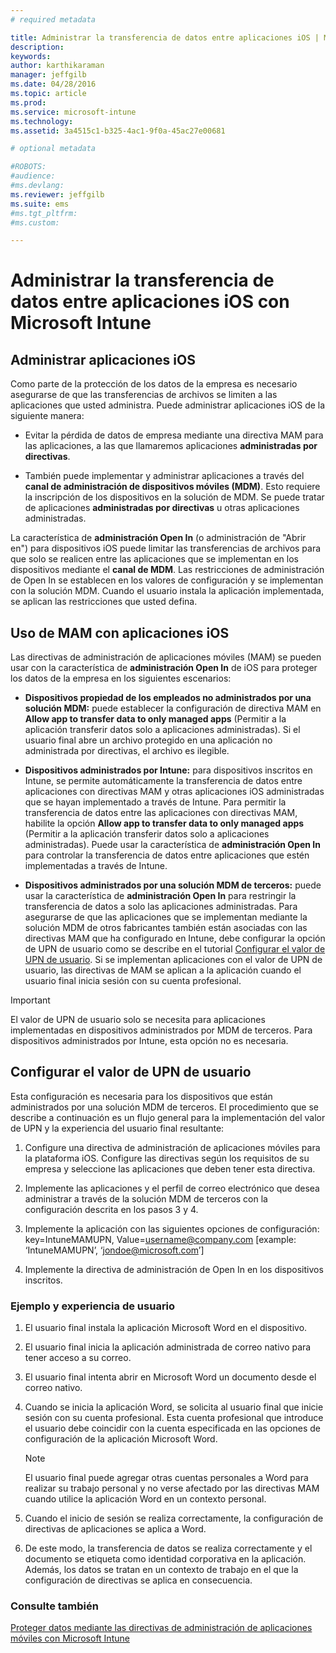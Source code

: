 ```yaml
---
# required metadata

title: Administrar la transferencia de datos entre aplicaciones iOS | Microsoft Intune
description:
keywords:
author: karthikaraman
manager: jeffgilb
ms.date: 04/28/2016
ms.topic: article
ms.prod:
ms.service: microsoft-intune
ms.technology:
ms.assetid: 3a4515c1-b325-4ac1-9f0a-45ac27e00681

# optional metadata

#ROBOTS:
#audience:
#ms.devlang:
ms.reviewer: jeffgilb
ms.suite: ems
#ms.tgt_pltfrm:
#ms.custom:

---
```


# Administrar la transferencia de datos entre aplicaciones iOS con Microsoft Intune
## Administrar aplicaciones iOS
Como parte de la protección de los datos de la empresa es necesario asegurarse de que las transferencias de archivos se limiten a las aplicaciones que usted administra.  Puede administrar aplicaciones iOS de la siguiente manera:

-   Evitar la pérdida de datos de empresa mediante una directiva MAM para las aplicaciones, a las que llamaremos aplicaciones **administradas por directivas**.

-   También puede implementar y administrar aplicaciones a través del **canal de administración de dispositivos móviles (MDM)**.  Esto requiere la inscripción de los dispositivos en la solución de MDM. Se puede tratar de aplicaciones **administradas por directivas** u otras aplicaciones administradas.

La característica de **administración Open In** (o administración de "Abrir en") para dispositivos iOS puede limitar las transferencias de archivos para que solo se realicen entre las aplicaciones que se implementan en los dispositivos mediante el **canal de MDM**. Las restricciones de administración de Open In se establecen en los valores de configuración y se implementan con la solución MDM.  Cuando el usuario instala la aplicación implementada, se aplican las restricciones que usted defina.
##  Uso de MAM con aplicaciones iOS
Las directivas de administración de aplicaciones móviles (MAM) se pueden usar con la característica de **administración Open In** de iOS para proteger los datos de la empresa en los siguientes escenarios:

-   **Dispositivos propiedad de los empleados no administrados por una solución MDM:** puede establecer la configuración de directiva MAM en **Allow app to transfer data to only managed apps** (Permitir a la aplicación transferir datos solo a aplicaciones administradas). Si el usuario final abre un archivo protegido en una aplicación no administrada por directivas, el archivo es ilegible.

-   **Dispositivos administrados por Intune:** para dispositivos inscritos en Intune, se permite automáticamente la transferencia de datos entre aplicaciones con directivas MAM y otras aplicaciones iOS administradas que se hayan implementado a través de Intune. Para permitir la transferencia de datos entre las aplicaciones con directivas MAM, habilite la opción **Allow app to transfer data to only managed apps** (Permitir a la aplicación transferir datos solo a aplicaciones administradas). Puede usar la característica de **administración Open In** para controlar la transferencia de datos entre aplicaciones que estén implementadas a través de Intune.   

-   **Dispositivos administrados por una solución MDM de terceros:** puede usar la característica de **administración Open In** para restringir la transferencia de datos a solo las aplicaciones administradas.
Para asegurarse de que las aplicaciones que se implementan mediante la solución MDM de otros fabricantes también están asociadas con las directivas MAM que ha configurado en Intune, debe configurar la opción de UPN de usuario como se describe en el tutorial [Configurar el valor de UPN de usuario](#configure-user-upn-setting).  Si se implementan aplicaciones con el valor de UPN de usuario, las directivas de MAM se aplican a la aplicación cuando el usuario final inicia sesión con su cuenta profesional.

> [!IMPORTANT]
> El valor de UPN de usuario solo se necesita para aplicaciones implementadas en dispositivos administrados por MDM de terceros.  Para dispositivos administrados por Intune, esta opción no es necesaria.

## Configurar el valor de UPN de usuario
Esta configuración es necesaria para los dispositivos que están administrados por una solución MDM de terceros. El procedimiento que se describe a continuación es un flujo general para la implementación del valor de UPN y la experiencia del usuario final resultante:


1.  Configure una directiva de administración de aplicaciones móviles para la plataforma iOS. Configure las directivas según los requisitos de su empresa y seleccione las aplicaciones que deben tener esta directiva.

2.  Implemente las aplicaciones y el perfil de correo electrónico que desea administrar a través de la solución MDM de terceros con la configuración descrita en los pasos 3 y 4.

3.  Implemente la aplicación con las siguientes opciones de configuración: key=IntuneMAMUPN, Value=<username@company.com> [example: ‘IntuneMAMUPN’, ‘jondoe@microsoft.com’]

4.  Implemente la directiva de administración de Open In en los dispositivos inscritos.

### Ejemplo y experiencia de usuario

1.  El usuario final instala la aplicación Microsoft Word en el dispositivo.

2.  El usuario final inicia la aplicación administrada de correo nativo para tener acceso a su correo.

3.  El usuario final intenta abrir en Microsoft Word un documento desde el correo nativo.

4.  Cuando se inicia la aplicación Word, se solicita al usuario final que inicie sesión con su cuenta profesional.  Esta cuenta profesional que introduce el usuario debe coincidir con la cuenta especificada en las opciones de configuración de la aplicación Microsoft Word.

    > [!NOTE]
    > El usuario final puede agregar otras cuentas personales a Word para realizar su trabajo personal y no verse afectado por las directivas MAM cuando utilice la aplicación Word en un contexto personal.

5.  Cuando el inicio de sesión se realiza correctamente, la configuración de directivas de aplicaciones se aplica a Word.

6.  De este modo, la transferencia de datos se realiza correctamente y el documento se etiqueta como identidad corporativa en la aplicación. Además, los datos se tratan en un contexto de trabajo en el que la configuración de directivas se aplica en consecuencia.

### Consulte también
[Proteger datos mediante las directivas de administración de aplicaciones móviles con Microsoft Intune](protect-app-data-using-mobile-app-management-policies-with-microsoft-intune.md)


<!--HONumber=May16_HO1-->


